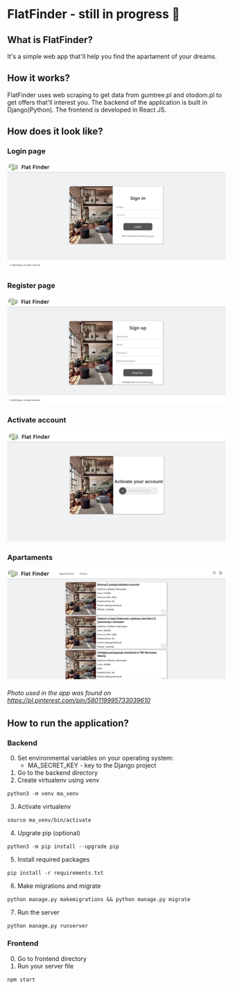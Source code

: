 # FlatFinder - still in progress 🌱

## What is FlatFinder?
It's a simple web app that'll help you find the apartament of your dreams.

## How it works?
FlatFinder uses web scraping to get data from gumtree.pl and otodom.pl to get offers that'll interest you.
The backend of the application is built in Django(Python).
The frontend is developed in React JS. 

## How does it look like?

### Login page
![alt text](https://github.com/kingus/FlatFinder/blob/develop/screens/flatfinder_screen1)

### Register page
![alt text](https://github.com/kingus/FlatFinder/blob/develop/screens/flatfinder_screen2.png)

### Activate account
![alt text](https://github.com/kingus/FlatFinder/blob/develop/screens/flatfinder_screen5.png)

### Apartaments
![alt text](https://github.com/kingus/FlatFinder/blob/develop/screens/flatfinder_screen3.png)


###### Photo used in the app was found on https://pl.pinterest.com/pin/580119995733039610 

## How to run the application?
### Backend
0. Set environmental variables on your operating system:
    * MA_SECRET_KEY - key to the Django project
1. Go to the backend directory
2. Create virtualenv using venv
``` 
python3 -m venv ma_venv
```
3. Activate virtualenv
``` 
source ma_venv/bin/activate
```
4. Upgrate pip (optional)
``` 
python3 -m pip install --upgrade pip
```
5. Install required packages
``` 
pip install -r requirements.txt
```
6. Make migrations and migrate
``` 
python manage.py makemigrations && python manage.py migrate
```
7. Run the server
``` 
python manage.py runserver
```
### Frontend
0. Go to frontend directory
1. Run your server file
``` 
npm start
``` 


